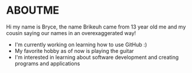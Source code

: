 # ABOUTME

Hi my name is Bryce, the name Brikeuh came from 13 year old me and my cousin saying our names in an overexaggerated way!

- I'm currently working on learning how to use GitHub :)
- My favorite hobby as of now is playing the guitar
- I'm interested in learning about software development and creating programs and applications
